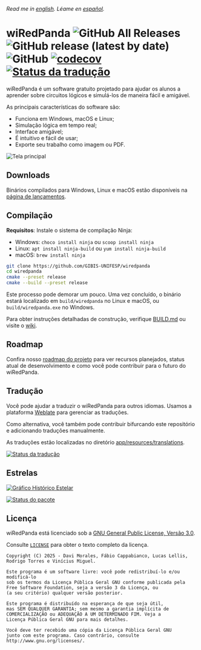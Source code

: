 _Read me in [english](README.md). Léame en [español](README_es.md)._

# wiRedPanda ![GitHub All Releases](https://img.shields.io/github/downloads/gibis-unifesp/wiredpanda/total?style=flat-square) ![GitHub release (latest by date)](https://img.shields.io/github/v/release/gibis-unifesp/wiredpanda?style=flat-square) ![GitHub](https://img.shields.io/github/license/gibis-unifesp/wiredpanda?style=flat-square) [![codecov](https://codecov.io/gh/GIBIS-UNIFESP/wiRedPanda/branch/master/graph/badge.svg?token=5YBYB4J705)](https://codecov.io/gh/GIBIS-UNIFESP/wiRedPanda) <a href="https://hosted.weblate.org/engage/wiredpanda/"><img src="https://hosted.weblate.org/widget/wiredpanda/svg-badge.svg" alt="Status da tradução" /></a>

wiRedPanda é um software gratuito projetado para ajudar os alunos a aprender sobre circuitos lógicos e simulá-los de maneira fácil e amigável.

As principais características do software são:

- Funciona em Windows, macOS e Linux;
- Simulação lógica em tempo real;
- Interface amigável;
- É intuitivo e fácil de usar;
- Exporte seu trabalho como imagem ou PDF.

![Tela principal](https://gibis-unifesp.github.io/wiRedPanda/demo.gif)

## Downloads

Binários compilados para Windows, Linux e macOS estão disponíveis na [página de lançamentos](https://github.com/GIBIS-UNIFESP/wiRedPanda/releases).

## Compilação

**Requisitos**: Instale o sistema de compilação Ninja:
- Windows: `choco install ninja` ou `scoop install ninja`
- Linux: `apt install ninja-build` ou `yum install ninja-build`
- macOS: `brew install ninja`

```bash
git clone https://github.com/GIBIS-UNIFESP/wiredpanda
cd wiredpanda
cmake --preset release
cmake --build --preset release
```

Este processo pode demorar um pouco. Uma vez concluído, o binário estará localizado em `build/wiredpanda` no Linux e macOS, ou `build/wiredpanda.exe` no Windows.

Para obter instruções detalhadas de construção, verifique [BUILD.md](BUILD.md) ou visite o [wiki](https://github.com/GIBIS-UNIFESP/wiRedPanda/wiki/How-to-setup-environment).

## Roadmap

Confira nosso [roadmap do projeto](https://github.com/orgs/GIBIS-UNIFESP/projects/1) para ver recursos planejados, status atual de desenvolvimento e como você pode contribuir para o futuro do wiRedPanda.

## Tradução

Você pode ajudar a traduzir o wiRedPanda para outros idiomas. Usamos a plataforma [Weblate](https://hosted.weblate.org/projects/wiredpanda/wiredpanda) para gerenciar as traduções.

Como alternativa, você também pode contribuir bifurcando este repositório e adicionando traduções manualmente.

As traduções estão localizadas no diretório [app/resources/translations](https://github.com/GIBIS-UNIFESP/wiRedPanda/tree/master/app/resources/translations).

<a href="https://hosted.weblate.org/engage/wiredpanda/">
<img src="https://hosted.weblate.org/widget/wiredpanda/wiredpanda/multi-auto.svg" alt="Status da tradução" />
</a>

## Estrelas

<a href="https://www.star-history.com/#GIBIS-UNIFESP/wiRedPanda&Date">
<picture>
<source media="(prefers-color-scheme: dark)" srcset="https://api.star-history.com/svg?repos=GIBIS-UNIFESP/wiRedPanda&type=Date&theme=dark" />
<source media="(prefers-color-scheme: light)" srcset="https://api.star-history.com/svg?repos=GIBIS-UNIFESP/wiRedPanda&type=Date" />
<img alt="Gráfico Histórico Estelar" src="https://api.star-history.com/svg?repos=GIBIS-UNIFESP/wiRedPanda&type=Date" />
</picture>
</a>

[![Status do pacote](https://repology.org/badge/vertical-allrepos/wiredpanda.svg)](https://repology.org/project/wiredpanda/versions)

## Licença

wiRedPanda está licenciado sob a [GNU General Public License, Versão 3.0](http://www.gnu.org/licenses/).

Consulte [`LICENSE`](LICENSE) para obter o texto completo da licença.

```text
Copyright (C) 2025 - Davi Morales, Fábio Cappabianco, Lucas Lellis, Rodrigo Torres e Vinícius Miguel.

Este programa é um software livre: você pode redistribuí-lo e/ou modificá-lo
sob os termos da Licença Pública Geral GNU conforme publicada pela
Free Software Foundation, seja a versão 3 da Licença, ou
(a seu critério) qualquer versão posterior.

Este programa é distribuído na esperança de que seja útil,
mas SEM QUALQUER GARANTIA; sem mesmo a garantia implícita de
COMERCIALIZAÇÃO ou ADEQUAÇÃO A UM DETERMINADO FIM. Veja a
Licença Pública Geral GNU para mais detalhes.

Você deve ter recebido uma cópia da Licença Pública Geral GNU
junto com este programa. Caso contrário, consulte http://www.gnu.org/licenses/.
```
